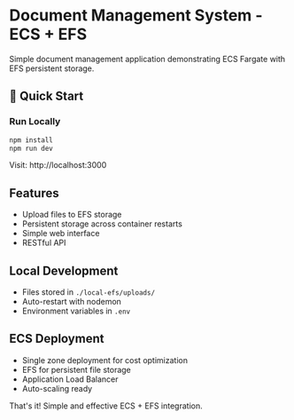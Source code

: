# Document Management System - ECS + EFS

Simple document management application demonstrating ECS Fargate with EFS persistent storage.

## 🚀 Quick Start

### Run Locally
```bash
npm install
npm run dev
```
Visit: http://localhost:3000



## Features
- Upload files to EFS storage
- Persistent storage across container restarts
- Simple web interface
- RESTful API

## Local Development
- Files stored in `./local-efs/uploads/`
- Auto-restart with nodemon
- Environment variables in `.env`

## ECS Deployment
- Single zone deployment for cost optimization
- EFS for persistent file storage
- Application Load Balancer
- Auto-scaling ready



That's it! Simple and effective ECS + EFS integration.
